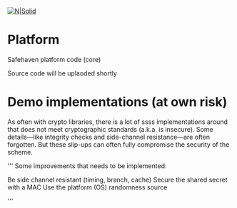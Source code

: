 
[![N|Solid](https://safehaven.io/img/logo_color.png)](https://safehaven.io/)

# Platform
Safehaven platform code (core)

Source code will be uplaoded shortly

# Demo implementations (at own risk)

As often with crypto libraries, there is a lot of ssss implementations around that does not meet cryptographic standards (a.k.a. is insecure). Some details—like integrity checks and side-channel resistance—are often forgotten. But these slip-ups can often fully compromise the security of the scheme. 

'''
Some improvements that needs to be implemented:

  Be side channel resistant (timing, branch, cache)
  Secure the shared secret with a MAC
  Use the platform (OS) randomness source
  
'''
